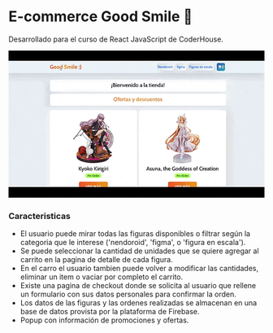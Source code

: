 # E-commerce Good Smile 🙂
Desarrollado para el curso de React JavaScript de CoderHouse.

![](example.gif)

### Caracteristicas
- El usuario puede mirar todas las figuras disponibles o filtrar según la categoria que le interese ('nendoroid', 'figma', o 'figura en escala'). 
- Se puede seleccionar la cantidad de unidades que se quiere agregar al carrito en la pagina de detalle de cada figura. 
- En el carro el usuario tambien puede volver a modificar las cantidades, eliminar un item o vaciar por completo el carrito. 
- Existe una pagina de checkout donde se solicita al usuario que rellene un formulario con sus datos personales para confirmar la orden.
- Los datos de las figuras y las ordenes realizadas se almacenan en una base de datos provista por la plataforma de Firebase.
- Popup con información de promociones y ofertas.
